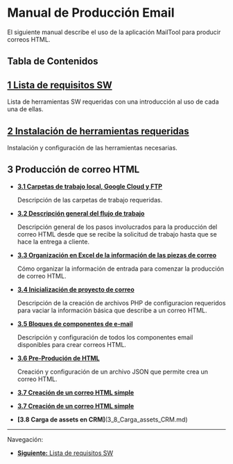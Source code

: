 **Manual de Producción Email**
===

El siguiente manual describe el uso de la aplicación MailTool para producir correos HTML.

## **Tabla de Contenidos**


**[1 Lista de requisitos SW](1_Requisitos_SW.md)**
---
Lista de herramientas SW requeridas con una introducción al uso de cada una de ellas.


**[2 Instalación de herramientas requeridas](2_Instalacion_SW.md)**
---

Instalación y configuración de las herramientas necesarias.


**3 Producción de correo HTML**
---


* **[3.1 Carpetas de trabajo local, Google Cloud y FTP](3_1_Carpetas_de_trabajo.md)** 

    Descripción de las carpetas de trabajo requeridas.


* **[3.2 Descripción general del flujo de trabajo](3_2_Flujo_de_trabajo.md)**

    Descripción general de los pasos involucrados para la producción del correo HTML desde que se recibe la solicitud de trabajo hasta que se hace la entrega a cliente.


* **[3.3 Organización en Excel de la información de las piezas de correo](3_3_Organizacion_de_informacion.md)** 

    Cómo organizar la información de entrada para comenzar la producción de correo HTML.

* **[3.4 Inicialización de proyecto de correo](3_4_Inicio_de_proyecto.md)** 

    Descripción de la creación de archivos PHP de configuracion requeridos para vaciar la información básica  que describe a un correo HTML.

* **[3.5 Bloques de componentes de e-mail](3_5_componentes_email.md)**
  
    Descripción y configuración de todos los componentes email disponibles para crear correos HTML.

* **[3.6 Pre-Produción de HTML](3_6_preproducion_html.md)**

    Creación y configuración de un archivo JSON que permite crea un correo HTML.

* **[3.7 Creación de un correo HTML simple](3_7_Creacion_de_correo_simple.md)**


* **[3.7 Creación de un correo HTML simple](3_7_Creacion_de_correo_simple.md)**

* **[3.8 Carga de assets en CRM]**(3_8_Carga_assets_CRM.md)


___

Navegación:

* [**Siguiente:** Lista de requisitos SW](1_Requisitos_SW.md)
